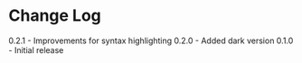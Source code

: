 # Change Log

0.2.1 - Improvements for syntax highlighting
0.2.0 - Added dark version
0.1.0 - Initial release
